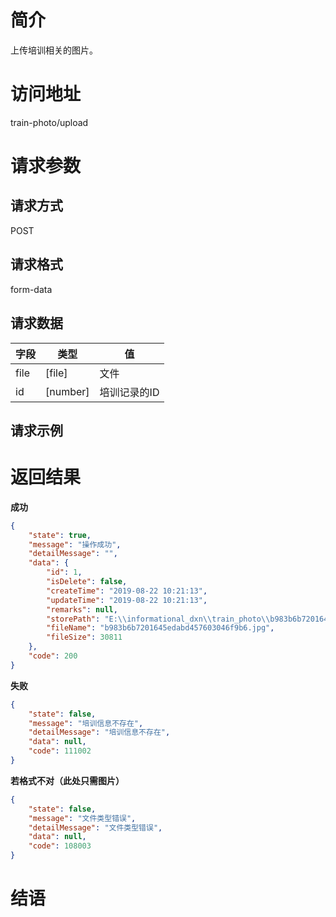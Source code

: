 # 简介
上传培训相关的图片。

# 访问地址
train-photo/upload

# 请求参数

## 请求方式
POST

## 请求格式
form-data

## 请求数据
|字段|类型|值|
|-|-|-|
|file|[file]|文件|
|id|[number]|培训记录的ID|

## 请求示例


# 返回结果
**成功**
```json
{
    "state": true,
    "message": "操作成功",
    "detailMessage": "",
    "data": {
        "id": 1,
        "isDelete": false,
        "createTime": "2019-08-22 10:21:13",
        "updateTime": "2019-08-22 10:21:13",
        "remarks": null,
        "storePath": "E:\\informational_dxn\\train_photo\\b983b6b7201645edabd457603046f9b6.jpg",
        "fileName": "b983b6b7201645edabd457603046f9b6.jpg",
        "fileSize": 30811
    },
    "code": 200
}
```

**失败**
```json
{
    "state": false,
    "message": "培训信息不存在",
    "detailMessage": "培训信息不存在",
    "data": null,
    "code": 111002
}
```
**若格式不对（此处只需图片）**
```json
{
    "state": false,
    "message": "文件类型错误",
    "detailMessage": "文件类型错误",
    "data": null,
    "code": 108003
}
```

# 结语
